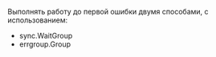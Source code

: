 Выполнять работу до первой ошибки двумя способами, с использованием:
- sync.WaitGroup
- errgroup.Group

